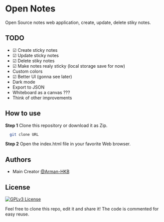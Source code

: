 # Open Notes

Open Source notes web application, create, update, delete stiky notes.

## TODO
- ☑ Create sticky notes
- ☑ Update sticky notes
- ☑ Delete stiky notes
- ☑ Make notes realy sticky (local storage save for now)
- Custom colors
- ☑ Better UI (gonna see later)
- Dark mode
- Export to JSON
- Whiteboard as a canvas ???
- Think of other improvements
## How to use

**Step 1** Clone this repository or download it as Zip.
```bash
  git clone URL
```
**Step 2** Open the index.html file in your favorite Web browser.
## Authors

- Main Creator [@Arman-HKB](https://www.github.com/https://github.com/Arman-HKB)


## License

[![GPLv3 License](https://img.shields.io/badge/License-GPL%20v3-yellow.svg)](https://opensource.org/licenses/)

Feel free to clone this repo, edit it and share it! The code is commented for easy reuse.
